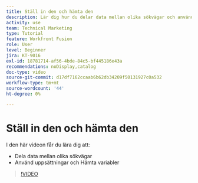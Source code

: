 ```yaml
---
title: Ställ in den och hämta den
description: Lär dig hur du delar data mellan olika sökvägar och använder uppsättningar och Hämta variabler, allt i  [!DNL Adobe Workfront Fusion].
activity: use
team: Technical Marketing
type: Tutorial
feature: Workfront Fusion
role: User
level: Beginner
jira: KT-9016
exl-id: 18781714-af56-4bde-84c5-bf445186e43a
recommendations: noDisplay,catalog
doc-type: video
source-git-commit: d17df7162ccaab6b62db34209f50131927c0a532
workflow-type: tm+mt
source-wordcount: '44'
ht-degree: 0%

---
```


# Ställ in den och hämta den

I den här videon får du lära dig att:

* Dela data mellan olika sökvägar
* Använd uppsättningar och Hämta variabler

>[!VIDEO](https://video.tv.adobe.com/v/335275/?quality=12&learn=on&enablevpops)
